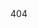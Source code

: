<div id="not-found">
  <div id="gear">
  <div class="tooth one"></div>
  <div class="tooth two"></div>
  <div class="tooth three"></div>
  <div class="tooth four"></div>
  <div class="tooth five"></div>
  <div class="tooth six"></div>
  <div class="tooth seven"></div>
  <div class="tooth eight"></div>
  <div id="gear-center">404</div></div>
</div>
